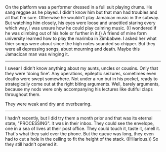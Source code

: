 On the platform was a performer dressed in a full suit playing drums. He sang reggae as he played. I didn't know him but that man had troubles and all that I'm sure. Otherwise he wouldn't play Jamaican music in the subway. But watching him closely, his eyes were loose and unsettled staring every which way, I was unsure how he could play calming music. ((I wondered if he was climbing out of his hole or further in it.)) A friend of mine form university learned how to play the marimba in Zimbabwe. I asked her what thier songs were about since the high notes sounded so chipper. But they were all depressing songs, abuot mourning and death. Maybe this Jamacican man was winging it.










---------





I swear I didn't know anything about my aunts, uncles or cousins. Only that they were 'doing fine'. Any operations, epileptic seizures, sometimes even deaths were swept somewhere. Not under a run but in his pocket, ready to strategically come out at the right biting arguments. Well, barely arguments, because my nods were only accompanying his lectures like dutiful claps throughout them.

They were weak and dry and overbearing.


------------



I hadn't recently, but I did try them a month prior and that was its eternal state, "PROCESSING". It was in their inbox. They could see the envelope, one in a sea of lives at their post office. They could touch it, taste it, smell it. That's what they said over the phone. But the queue was long, they even had to cut a hole in the ceiling to fit the height of the stack. ((Hilarious.)) So they still hadn't opened it.